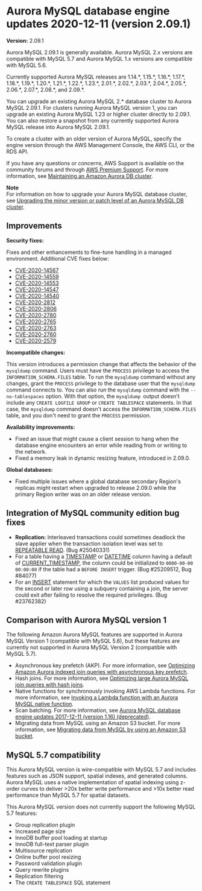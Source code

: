 # Aurora MySQL database engine updates 2020\-12\-11 \(version 2\.09\.1\)<a name="AuroraMySQL.Updates.2091"></a>

 **Version:** 2\.09\.1 

 Aurora MySQL 2\.09\.1 is generally available\. Aurora MySQL 2\.x versions are compatible with MySQL 5\.7 and Aurora MySQL 1\.x versions are compatible with MySQL 5\.6\. 

 Currently supported Aurora MySQL releases are 1\.14\.\*, 1\.15\.\*, 1\.16\.\*, 1\.17\.\*, 1\.18\.\*, 1\.19\.\*, 1\.20\.\*, 1\.21\.\*, 1\.22\.\*, 1\.23\.\*, 2\.01\.\*, 2\.02\.\*, 2\.03\.\*, 2\.04\.\*, 2\.05\.\*, 2\.06\.\*, 2\.07\.\*, 2\.08\.\*, and 2\.09\.\*\. 

 You can upgrade an existing Aurora MySQL 2\.\* database cluster to Aurora MySQL 2\.09\.1\. For clusters running Aurora MySQL version 1, you can upgrade an existing Aurora MySQL 1\.23 or higher cluster directly to 2\.09\.1\. You can also restore a snapshot from any currently supported Aurora MySQL release into Aurora MySQL 2\.09\.1\. 

 To create a cluster with an older version of Aurora MySQL, specify the engine version through the AWS Management Console, the AWS CLI, or the RDS API\. 

 If you have any questions or concerns, AWS Support is available on the community forums and through [AWS Premium Support](http://aws.amazon.com/support)\. For more information, see [Maintaining an Amazon Aurora DB cluster](USER_UpgradeDBInstance.Maintenance.md)\. 

**Note**  
 For information on how to upgrade your Aurora MySQL database cluster, see [Upgrading the minor version or patch level of an Aurora MySQL DB cluster](AuroraMySQL.Updates.Patching.md)\. 

## Improvements<a name="AuroraMySQL.Updates.2091.Improvements"></a>

 **Security fixes:** 

 Fixes and other enhancements to fine\-tune handling in a managed environment\. Additional CVE fixes below: 
+  [CVE\-2020\-14567](https://cve.mitre.org/cgi-bin/cvename.cgi?name=CVE-2020-14567) 
+  [CVE\-2020\-14559](https://cve.mitre.org/cgi-bin/cvename.cgi?name=CVE-2020-14559) 
+  [CVE\-2020\-14553](https://cve.mitre.org/cgi-bin/cvename.cgi?name=CVE-2020-14553) 
+  [CVE\-2020\-14547](https://cve.mitre.org/cgi-bin/cvename.cgi?name=CVE-2020-14547) 
+  [CVE\-2020\-14540](https://cve.mitre.org/cgi-bin/cvename.cgi?name=CVE-2020-14540) 
+  [CVE\-2020\-2812](https://cve.mitre.org/cgi-bin/cvename.cgi?name=CVE-2020-2812) 
+  [CVE\-2020\-2806](https://cve.mitre.org/cgi-bin/cvename.cgi?name=CVE-2020-2806) 
+  [CVE\-2020\-2780](https://cve.mitre.org/cgi-bin/cvename.cgi?name=CVE-2020-2780) 
+  [CVE\-2020\-2765](https://cve.mitre.org/cgi-bin/cvename.cgi?name=CVE-2020-2765) 
+  [CVE\-2020\-2763](https://cve.mitre.org/cgi-bin/cvename.cgi?name=CVE-2020-2763) 
+  [CVE\-2020\-2760](https://cve.mitre.org/cgi-bin/cvename.cgi?name=CVE-2020-2760) 
+  [CVE\-2020\-2579](https://cve.mitre.org/cgi-bin/cvename.cgi?name=CVE-2020-2579) 

 **Incompatible changes:** 

 This version introduces a permission change that affects the behavior of the `mysqldump` command\. Users must have the `PROCESS` privilege to access the `INFORMATION_SCHEMA.FILES` table\. To run the `mysqldump` command without any changes, grant the `PROCESS` privilege to the database user that the `mysqldump` command connects to\. You can also run the `mysqldump` command with the `--no-tablespaces` option\. With that option, the `mysqldump `output doesn't include any `CREATE LOGFILE GROUP` or `CREATE TABLESPACE` statements\. In that case, the `mysqldump` command doesn't access the `INFORMATION_SCHEMA.FILES` table, and you don't need to grant the `PROCESS` permission\. 

 **Availability improvements:** 
+  Fixed an issue that might cause a client session to hang when the database engine encounters an error while reading from or writing to the network\. 
+  Fixed a memory leak in dynamic resizing feature, introduced in 2\.09\.0\. 

 **Global databases:** 
+  Fixed multiple issues where a global database secondary Region's replicas might restart when upgraded to release 2\.09\.0 while the primary Region writer was on an older release version\. 

## Integration of MySQL community edition bug fixes<a name="AuroraMySQL.Updates.2091.Patches"></a>
+  **Replication:** Interleaved transactions could sometimes deadlock the slave applier when the transaction isolation level was set to [REPEATABLE READ](https://dev.mysql.com/doc/refman/5.7/en/innodb-transaction-isolation-levels.html#isolevel_repeatable-read)\. \(Bug \#25040331\) 
+  For a table having a [TIMESTAMP](https://dev.mysql.com/doc/refman/5.7/en/datetime.html) or [DATETIME](https://dev.mysql.com/doc/refman/5.7/en/datetime.html) column having a default of [CURRENT\_TIMESTAMP](https://dev.mysql.com/doc/refman/5.7/en/date-and-time-functions.html#function_current-timestamp), the column could be initialized to `0000-00-00 00:00:00` if the table had a `BEFORE INSERT` trigger\. \(Bug \#25209512, Bug \#84077\) 
+  For an [INSERT](https://dev.mysql.com/doc/refman/5.7/en/insert.html) statement for which the `VALUES` list produced values for the second or later row using a subquery containing a join, the server could exit after failing to resolve the required privileges\. \(Bug \#23762382\) 

## Comparison with Aurora MySQL version 1<a name="AuroraMySQL.Updates.2091.Compare56"></a>

The following Amazon Aurora MySQL features are supported in Aurora MySQL Version 1 \(compatible with MySQL 5\.6\), but these features are currently not supported in Aurora MySQL Version 2 \(compatible with MySQL 5\.7\)\.
+ Asynchronous key prefetch \(AKP\)\. For more information, see [Optimizing Amazon Aurora indexed join queries with asynchronous key prefetch](AuroraMySQL.BestPractices.md#Aurora.BestPractices.AKP)\.
+ Hash joins\. For more information, see [Optimizing large Aurora MySQL join queries with hash joins](AuroraMySQL.BestPractices.md#Aurora.BestPractices.HashJoin)\.
+ Native functions for synchronously invoking AWS Lambda functions\. For more information, see [Invoking a Lambda function with an Aurora MySQL native function](AuroraMySQL.Integrating.Lambda.md#AuroraMySQL.Integrating.NativeLambda)\.
+ Scan batching\. For more information, see [Aurora MySQL database engine updates 2017\-12\-11 \(version 1\.16\) \(deprecated\)](AuroraMySQL.Updates.20171211.md)\.
+ Migrating data from MySQL using an Amazon S3 bucket\. For more information, see [Migrating data from MySQL by using an Amazon S3 bucket](AuroraMySQL.Migrating.ExtMySQL.md#AuroraMySQL.Migrating.ExtMySQL.S3)\.

## MySQL 5\.7 compatibility<a name="AuroraMySQL.Updates.2091.Compatibility"></a>

This Aurora MySQL version is wire\-compatible with MySQL 5\.7 and includes features such as JSON support, spatial indexes, and generated columns\. Aurora MySQL uses a native implementation of spatial indexing using z\-order curves to deliver >20x better write performance and >10x better read performance than MySQL 5\.7 for spatial datasets\.

This Aurora MySQL version does not currently support the following MySQL 5\.7 features:
+ Group replication plugin
+ Increased page size
+ InnoDB buffer pool loading at startup
+ InnoDB full\-text parser plugin
+ Multisource replication
+ Online buffer pool resizing
+ Password validation plugin
+ Query rewrite plugins
+ Replication filtering
+ The `CREATE TABLESPACE` SQL statement